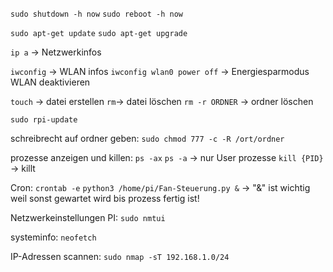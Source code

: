 `sudo shutdown -h now`
`sudo reboot -h now`

`sudo apt-get update`
`sudo apt-get upgrade`

`ip a` -> Netzwerkinfos

`iwconfig` -> WLAN infos
`iwconfig wlan0 power off` -> Energiesparmodus WLAN deaktivieren

`touch` -> datei erstellen
`rm`-> datei löschen
`rm -r ORDNER` -> ordner löschen

`sudo rpi-update`

schreibrecht auf ordner geben:
`sudo chmod 777 -c -R /ort/ordner`


prozesse anzeigen und killen:
`ps -ax`
`ps -a` -> nur User prozesse
`kill {PID}` -> killt


Cron:
`crontab -e`
`python3 /home/pi/Fan-Steuerung.py &` -> "&" ist wichtig weil sonst gewartet wird bis prozess fertig ist!

Netzwerkeinstellungen PI:
`sudo nmtui`

systeminfo:
`neofetch`

IP-Adressen scannen:
`sudo nmap -sT 192.168.1.0/24`
